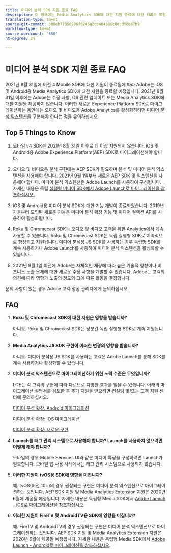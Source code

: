 ```yaml
---
title: 미디어 분석 SDK 지원 종료 FAQ
description: 이 항목에는 Media Analytics SDK에 대한 지원 종료에 대한 FAQ가 포함되어 있습니다.
translation-type: tm+mt
source-git-commit: 300eb77858296f0246a2cb484386c0dcdf8b87b9
workflow-type: tm+mt
source-wordcount: '650'
ht-degree: 2%

---
```



# 미디어 분석 SDK 지원 종료 FAQ

2021년 8월 31일에 버전 4 Mobile SDK에 대한 지원이 종료됨에 따라 Adobe는 iOS 및 Android용 Media Analytics SDK에 대한 지원을 종료할 예정입니다. 2021년 8월 31일 이후에는 Adobe는 수정 사항, OS 관련 업데이트 또는 Media Analytics SDK에 대한 지원을 제공하지 않습니다.  이러한 새로운 Experience Platform SDK로 마이그레이션하는 동안에는 오디오 및 비디오용 Adobe Analytics를 활성화하려면 [미디어 분석 익스텐션을](https://aep-sdks.gitbook.io/docs/using-mobile-extensions/adobe-media-analytics) 구현해야 한다는 점을 유의하십시오.

## Top 5 Things to Know

1. 모바일 v4 SDK는 2021년 8월 31일 이후로 더 이상 지원되지 않습니다. iOS 및 Android용 Adobe Experience Platform(AEP) SDK로 마이그레이션해야 합니다.

1. 오디오 및 비디오용 분석 구현에는 AEP SDK가 필요하며 분석 및 미디어 분석 익스텐션을 사용해야 합니다. 2021년 9월 1일부터 새로운 AEP SDK 및 익스텐션을 사용해야 합니다.  미디어 분석 익스텐션은 Adobe Launch를 사용하여 구성됩니다.  자세한 내용은 독립 [실행형 미디어 SDK에서 Adobe Launch로 마이그레이션을 참조하십시오.](https://docs.adobe.com/content/help/en/media-analytics/using/sdk-implement/sdk-to-launch/sdk-to-launch-migration.html)

1. iOS 및 Android용 미디어 분석 SDK에 대한 기능 개발이 종료되었습니다.  2019년 가을부터 도입된 새로운 기능은 미디어 분석 확장 기능 및 미디어 컬렉션 API를 사용하여 활성화됩니다.

1. Roku 및 Chromecast SDK는 오디오 및 비디오 고객을 위한 Analytics에서 계속 사용할 수 있습니다. Roku 및 Chromecast SDK는 독립 실행형 SDK로 지속적으로 향상되고 지원됩니다.  미디어 분석용 JS SDK를 사용하는 경우 독립형 SDK를 계속 사용하거나 Adobe Launch를 사용하여 미디어 분석 익스텐션을 활성화할 수 있습니다.

1. 2021년 9월 1일 이전에 Adobe는 자체적인 재량에 따라 높은 기술적 영향이나 비즈니스 노출 문제에 대한 새로운 수정 사항을 개발할 수 있습니다. Adobe는 고객의 의견에 따라 영향과 노출의 정도와 그에 따른 활동을 결정합니다.

문의 사항이 있는 경우 Adobe 고객 성공 관리자에게 문의하십시오.

## FAQ

1. **Roku 및 Chromecast SDK에 대한 지원은 영향을 &#x200B; 받습니까?**

   아니요.  Roku 및 Chromecast SDK는 당분간 독립 실행형 SDK로 계속 &#x200B; 지원됩니다&#x200B;.
1. **Media Analytics JS SDK 구현이 이러한 변경의 영향을 &#x200B; 받습니까?**

   아니요.  미디어 분석용 JS SDK를 사용하는 고객은 Adobe Launch를 통해 SDK를 계속 사용하거나 활성화할 수 있습니다.
&#x200B;
1. **미디어 분석 익스텐션으로 마이그레이션하기 위한 노력 &#x200B; 수준은 무엇입니까?**

   LOE는 각 고객의 구현에 따라 다르므로 다양한 효과를 얻을 수 있습니다.  아래의 마이그레이션 설명서를 검토한 후 추가 지원을 받으려면 컨설팅 및/또는 고객 지원 센터에 문의하십시오.

   [미디어 분석 확장: Android 마이그레이션](https://docs.adobe.com/content/help/en/media-analytics/using/sdk-implement/sdk-to-launch/sdk-to-launch-migration-platforms/sdk-to-launch-migration-android.html)

   [미디어 분석 확장: iOS 마이그레이션](https://docs.adobe.com/content/help/en/media-analytics/using/sdk-implement/sdk-to-launch/sdk-to-launch-migration-platforms/sdk-to-launch-migration-ios.html)

   [미디어 분석 확장: 새로운 구현](https://aep-sdks.gitbook.io/docs/using-mobile-extensions/adobe-media-analytics)

1. **Launch를 태그 관리 시스템으로 사용해야 합니까? Launch를 사용하지 않으려면 어떻게 해야 합니까?**

   모바일의 경우 Mobile Services UI와 같은 미디어 확장을 구성하려면 Launch가 필요합니다. 모바일 앱 사용 사례에서는 태그 관리 시스템으로 사용되지 않습니다.

1. **이러한 지원이 tvOS용 SDK에 영향을 미칩니까?**

   예. tvOS(버전 10+)의 경우 권장되는 구현은 미디어 분석 익스텐션으로 마이그레이션하는 것입니다.  AEP SDK 지원 및 Media Analytics Extension 지원은 2020년 6월에 제공될 예정입니다.  자세한 내용은 독립형 Media SDK에서 [Adobe Launch - iOS로 마이그레이션을 참조하십시오](https://docs.adobe.com/content/help/en/media-analytics/using/sdk-implement/sdk-to-launch/sdk-to-launch-migration-platforms/sdk-to-launch-migration-ios.html).

1. **이러한 지원이 FireTV 및 AndroidTV용 SDK에 영향을 미칩니까&#x200B;?**

   예. FireTV 및 AndroidTV의 경우 권장되는 구현은 미디어 분석 익스텐션으로 마이그레이션하는 것입니다.  AEP SDK 지원 및 Media Analytics Extension 지원은 2020년 6월에 제공될 예정입니다.  자세한 내용은 독립형 Media SDK에서 [Adobe Launch - Android로 마이그레이션을 참조하십시오](https://docs.adobe.com/content/help/en/media-analytics/using/sdk-implement/sdk-to-launch/sdk-to-launch-migration-platforms/sdk-to-launch-migration-android.html).
